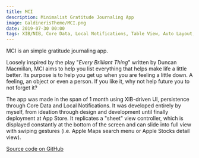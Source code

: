 ```yaml
---
title: MCI
description: Minimalist Gratitude Journaling App
image: GaldinerisTheme/MCI.png
date: 2019-07-30 00:00
tags: XIB/NIB, Core Data, Local Notifications, Table View, Auto Layout, iOS
---
```


MCI is an simple gratitude journaling app. 

Loosely inspired by the play "*Every Brilliant Thing*" written by Duncan Macmillan, MCI aims to help you list everything that helps make life a little better. Its purpose is to help you get up when you are feeling a little down. A feeling, an object or even a person. If you like it, why not help future you to not forget it?

The app was made in the span of 1 month using XIB-driven UI, persistence through Core Data and Local Notifications. It was developed entirely by myself, from ideation through design and development until finally deployment at App Store. It replicates a "sheet" view controller, which is displayed constantly at the bottom of the screen and can slide into full view with swiping gestures (i.e. Apple Maps search menu or Apple Stocks detail view).

[Source code on GitHub](https://github.com/Galdineris/MCI)

